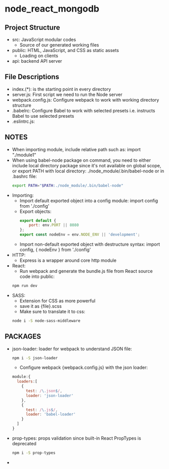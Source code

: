 # node_react_mongodb

Project Structure
---

* src: JavaScript modular codes
	* Source of our generated working files
* public: HTML, JavaScript, and CSS as static assets
	* Loading on clients
* api: backend API server

File Descriptions
---

* index.(*): is the starting point in every directory
* server.js: First script we need to run the Node server
* webpack.config.js: Configure webpack to work with working directory structure 
* .babelrc: Configure Babel to work with selected presets i.e. instructs Babel to use selected presets
* .eslintrc.js:

NOTES
---

* When importing module, include relative path such as: import "./module1"
* When using babel-node package on command, you need to either include local directory package since it's not available on global scope, or export PATH with local directory: ./node_module/.bin/babel-node or in .bashrc file: 
	```sh
	export PATH="$PATH:./node_module/.bin/babel-node"
	```
* Importing:
	* Import default exported object into a config module: import config from './config' 
	* Export objects: 
		```js
		export default {
			port: env.PORT || 8080
		};
		export const nodeEnv = env.NODE_ENV || 'development';
		```
	* Import non-default exported object with destructure syntax: import config, { nodeEnv } from './config'
* HTTP:
	* Express is a wrapper around core http module
* React:
	* Run webpack and generate the bundle.js file from React source code into public:
	```sh
	npm run dev
	```
* SASS:
  * Extension for CSS as more powerful
  * save it as {file}.scss
  * Make sure to translate it to css:
  ```sh
  node i -S node-sass-middleware
  ```

PACKAGES
---

* json-loader: loader for webpack to understand JSON file:
  ```sh
  npm i -S json-loader
  ```
  * Configure webpack {webpack.config.js} with the json loader:
  ```js
  module:{
    loaders:[
      {
        test: /\.json$/,
        loader: 'json-loader'
      },
      {
        test: /\.js$/,
        loader: 'babel-loader'
      }
    ]
  }
  ```
* prop-types: props validation since built-in React PropTypes is deprecated
  ```sh
  npm i -S prop-types
  ```
* 